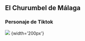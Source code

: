 ## El Churumbel de Málaga

### Personaje de Tiktok

![](https://www.google.com/urlsa=i&url=https%3A%2F%2Ftenor.com%2Fview%2Fchurumbelgif11625384444343228384&psig=AOvVaw017WUf2vOgxKGtlaHyEI0t&ust=1730446841061000&source=images&cd=vfe&opi=89978449&ved=0CBQQjRxqFwoTCLjPtP2OuIkDFQAAAAAdAAAAABAE) {width='200px'}
